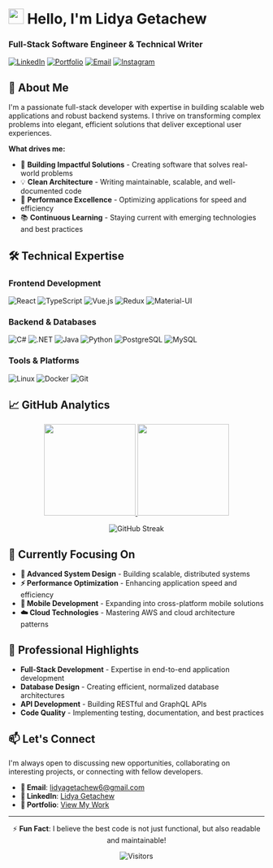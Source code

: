 # <img src="https://media.giphy.com/media/hvRJCLFzcasrR4ia7z/giphy.gif" width="30"> Hello, I'm Lidya Getachew

### Full-Stack Software Engineer & Technical Writer

[![LinkedIn](https://img.shields.io/badge/-LinkedIn-0e76a8?style=for-the-badge&logo=Linkedin&logoColor=white)](https://linkedin.com/in/lidya-getachew-b82a78223)
[![Portfolio](https://img.shields.io/badge/-Portfolio-8B5CF6?style=for-the-badge&logo=google-chrome&logoColor=white)](https://lidya-getachew.vercel.app/)
[![Email](https://img.shields.io/badge/-Email-D14836?style=for-the-badge&logo=gmail&logoColor=white)](mailto:lidyagetachew6@gmail.com)
[![Instagram](https://img.shields.io/badge/-Instagram-E4405F?style=for-the-badge&logo=instagram&logoColor=white)](https://instagram.com/getachewlidya4/)

## 🚀 About Me

I'm a passionate full-stack developer with expertise in building scalable web applications and robust backend systems. I thrive on transforming complex problems into elegant, efficient solutions that deliver exceptional user experiences.

**What drives me:**
- 🔭 **Building Impactful Solutions** - Creating software that solves real-world problems
- 💡 **Clean Architecture** - Writing maintainable, scalable, and well-documented code
- 🚀 **Performance Excellence** - Optimizing applications for speed and efficiency
- 📚 **Continuous Learning** - Staying current with emerging technologies and best practices

## 🛠 Technical Expertise

### **Frontend Development**
![React](https://img.shields.io/badge/-React-61DAFB?style=flat-square&logo=react&logoColor=black)
![TypeScript](https://img.shields.io/badge/-TypeScript-3178C6?style=flat-square&logo=typescript&logoColor=white)
![Vue.js](https://img.shields.io/badge/-Vue.js-4FC08D?style=flat-square&logo=vue.js&logoColor=white)
![Redux](https://img.shields.io/badge/-Redux-764ABC?style=flat-square&logo=redux&logoColor=white)
![Material-UI](https://img.shields.io/badge/-Material_UI-0081CB?style=flat-square&logo=mui&logoColor=white)

### **Backend & Databases**
![C#](https://img.shields.io/badge/-C%23-239120?style=flat-square&logo=c-sharp&logoColor=white)
![.NET](https://img.shields.io/badge/-.NET-512BD4?style=flat-square&logo=dotnet&logoColor=white)
![Java](https://img.shields.io/badge/-Java-007396?style=flat-square&logo=java&logoColor=white)
![Python](https://img.shields.io/badge/-Python-3776AB?style=flat-square&logo=python&logoColor=white)
![PostgreSQL](https://img.shields.io/badge/-PostgreSQL-336791?style=flat-square&logo=postgresql&logoColor=white)
![MySQL](https://img.shields.io/badge/-MySQL-4479A1?style=flat-square&logo=mysql&logoColor=white)

### **Tools & Platforms**
![Linux](https://img.shields.io/badge/-Linux-FCC624?style=flat-square&logo=linux&logoColor=black)
![Docker](https://img.shields.io/badge/-Docker-2496ED?style=flat-square&logo=docker&logoColor=white)
![Git](https://img.shields.io/badge/-Git-F05032?style=flat-square&logo=git&logoColor=white)

## 📈 GitHub Analytics

<div align="center">
  
  <a href="https://github.com/LidyaGetachew">
    <img height="180em" src="https://github-readme-stats.vercel.app/api?username=LidyaGetachew&show_icons=true&theme=radical&hide_border=true&include_all_commits=true&count_private=true&hide_title=false" />
    <img height="180em" src="https://github-readme-stats.vercel.app/api/top-langs/?username=LidyaGetachew&theme=radical&hide_border=true&layout=compact&langs_count=8&hide_title=false" />
  </a>
  
  ![GitHub Streak](https://streak-stats.demolab.com/?user=LidyaGetachew&theme=radical&hide_border=true)
  
</div>

## 🎯 Currently Focusing On

- **🔬 Advanced System Design** - Building scalable, distributed systems
- **⚡ Performance Optimization** - Enhancing application speed and efficiency
- **📱 Mobile Development** - Expanding into cross-platform mobile solutions
- **☁️ Cloud Technologies** - Mastering AWS and cloud architecture patterns

## 💼 Professional Highlights

- **Full-Stack Development** - Expertise in end-to-end application development
- **Database Design** - Creating efficient, normalized database architectures
- **API Development** - Building RESTful and GraphQL APIs
- **Code Quality** - Implementing testing, documentation, and best practices

## 📫 Let's Connect

I'm always open to discussing new opportunities, collaborating on interesting projects, or connecting with fellow developers.

- **📧 Email**: [lidyagetachew6@gmail.com](mailto:lidyagetachew6@gmail.com)
- **💼 LinkedIn**: [Lidya Getachew](https://linkedin.com/in/lidya-getachew-b82a78223)
- **📝 Portfolio**: [View My Work](https://lidya-getachew.vercel.app/)

---

<div align="center">
  
  ⚡ **Fun Fact**: I believe the best code is not just functional, but also readable and maintainable!
  
  ![Visitors](https://visitor-badge.glitch.me/badge?page_id=LidyaGetachew.LidyaGetachew)
  
</div>
